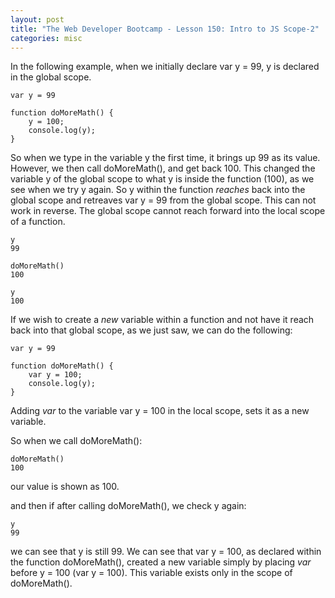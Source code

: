 ```yaml
---
layout: post
title: "The Web Developer Bootcamp - Lesson 150: Intro to JS Scope-2"
categories: misc
---
```


In the following example, when we initially declare var y = 99, y is declared in the global scope.
```
var y = 99

function doMoreMath() {
    y = 100;
    console.log(y);
}
```

So when we type in the variable y the first time, it brings up 99 as its value.
However, we then call doMoreMath(), and get back 100. This changed the variable y of the global scope to what y is inside the function (100),
as we see when we try y again.
So y within the function *reaches* back into the global scope and retreaves var y = 99 from the global scope. This can not work in reverse. The global
scope cannot reach forward into the local scope of a function.
```
y
99

doMoreMath()
100

y
100
```


If we wish to create a *new* variable within a function and not have it reach back into that global scope, as we just saw, we can do the following:
```
var y = 99

function doMoreMath() {
    var y = 100;
    console.log(y);
}
```
Adding *var* to the variable var y = 100 in the local scope, sets it as a new variable.

So when we call doMoreMath():
```
doMoreMath()
100
```
our value is shown as 100.

and then if after calling doMoreMath(), we check y again:
```
y
99
```
we can see that y is still 99. We can see that var y = 100, as declared within the function doMoreMath(), created a new variable simply by placing *var* before y = 100 (var y = 100).
This variable exists only in the scope of doMoreMath().